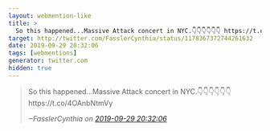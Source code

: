 ```yaml
---
layout: webmention-like
title: >
  So this happened...Massive Attack concert in NYC.👇👇👇👇👇👇 https://t.co/4OAnbNtmVy
target: http://twitter.com/FasslerCynthia/status/1178367372744261632
date: 2019-09-29 20:32:06
tags: [webmentions]
generator: twitter.com
hidden: true
---
```



<blockquote>
  <p>
    So this happened...Massive Attack concert in NYC.👇👇👇👇👇👇 https://t.co/4OAnbNtmVy
  </p>
  <cite>‒<span class="p-author p-name">FasslerCynthia</span>
    on
    <a href="http://twitter.com/FasslerCynthia/status/1178367372744261632" rel="external nofollow">2019-09-29 20:32:06</a>
  </cite>
</blockquote>

